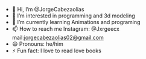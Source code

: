 - 👋 Hi, I’m @JorgeCabezaolias
- 👀 I’m interested in programming and 3d modeling
- 🌱 I’m currently learning Animations and programing
- 📫 How to reach me Instagram: @Jxrgeecx mail:jorgecabezaolias02@gmail.com
- 😄 Pronouns: he/him
- ⚡ Fun fact: I love to read love books

<!---
JorgeCabezaolias/JorgeCabezaolias is a ✨ special ✨ repository because its `README.md` (this file) appears on your GitHub profile.
You can click the Preview link to take a look at your changes.
--->

